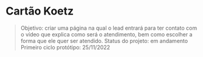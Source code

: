 # Cartão Koetz

> Objetivo: criar uma página na qual o lead entrará para ter contato com o vídeo que explica como será o atendimento, bem como escolher a forma que ele quer ser atendido.
> Status do projeto: em andamento
> Primeiro ciclo protótipo: 25/11/2022
